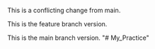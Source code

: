 This is a conflicting change from main.

This is the feature branch version.

This is the main branch version.
"# My_Practice" 
